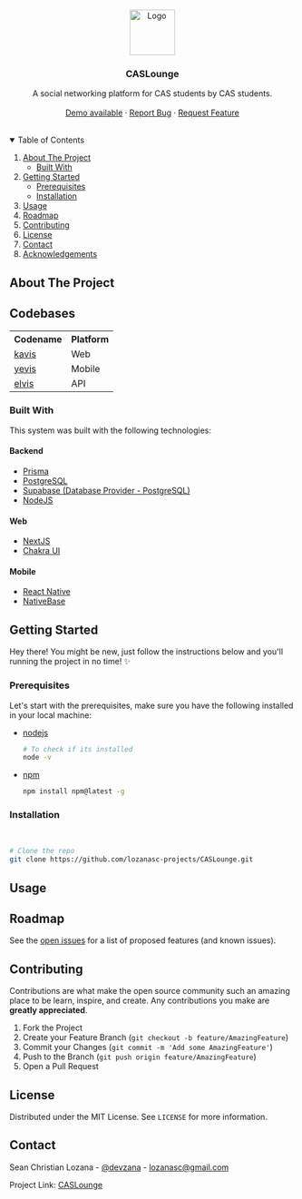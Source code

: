 <!-- PROJECT LOGO -->
<br />
<p align="center">
  <a href="https://github.com/lozanasc-projects/CASLounge">
    <img src="https://avatars.githubusercontent.com/u/109709209?s=400&u=3523f01091e26a7f90fbcd28a6e217491b042670&v=4" alt="Logo" height="80">
  </a>

  <h3 align="center">CASLounge</h3>

  <p align="center">
    A social networking platform for CAS students by CAS students.
    <br />
    <br />
    <a href="https://www.caslounge.ml">Demo available</a>
    ·
    <a href="https://github.com/lozanasc-projects/CASLounge/issues">Report Bug</a>
    ·
    <a href="https://github.com/lozanasc-projects/CASLounge/issues">Request Feature</a>
  </p>
</p>
<br/>

<!-- TABLE OF CONTENTS -->
<details open="open">
  <summary>Table of Contents</summary>
  <ol>
    <li>
      <a href="#about-the-project">About The Project</a>
      <ul>
        <li><a href="#built-with">Built With</a></li>
      </ul>
    </li>
    <li>
      <a href="#getting-started">Getting Started</a>
      <ul>
        <li><a href="#prerequisites">Prerequisites</a></li>
        <li><a href="#installation">Installation</a></li>
      </ul>
    </li>
    <li><a href="#usage">Usage</a></li>
    <li><a href="#roadmap">Roadmap</a></li>
    <li><a href="#contributing">Contributing</a></li>
    <li><a href="#license">License</a></li>
    <li><a href="#contact">Contact</a></li>
    <li><a href="#acknowledgements">Acknowledgements</a></li>
  </ol>
</details>

<!-- ABOUT THE PROJECT -->
## About The Project

<!-- ![Product Name Screen Shot](samples/Sample.png)   -->

## Codebases

<table>
  <tr>
    <th>
      Codename
    </th>
    <th>
      Platform
    </th>
  <tr/>
  <tr>
    <td>
      <a href="https://github.com/lozanasc-projects/CSLounge/tree/main/kavis">kavis</a>
    </td>
    <td>
      Web
    </td>
  </tr>
  <tr>
    <td>
      <a href="https://github.com/lozanasc-projects/CSLounge/tree/main/yevis">yevis</a>
    </td>
    <td>
      Mobile
    </td>
  </tr>
  <tr>
    <td>
      <a href="https://github.com/lozanasc-projects/CSLounge/tree/main/elvis">elvis</a>
    </td>
    <td>
      API
    </td>
  </tr>
</table>

### Built With

This system was built with the following technologies:  

#### Backend

* [Prisma](https://www.prisma.io/)
* [PostgreSQL](https://www.postgresql.org/)
* [Supabase (Database Provider - PostgreSQL)](https://supabase.com/docs/)
* [NodeJS](https://nodejs.dev/)  

#### Web

* [NextJS](https://nextjs.org/)
* [Chakra UI](https://chakra-ui.com/)

#### Mobile

* [React Native](https://reactnative.dev/)
* [NativeBase](https://nativebase.io/)

<!-- GETTING STARTED -->
## Getting Started

Hey there! You might be new, just follow the instructions below and you'll running the project in no time! ✨

### Prerequisites

Let's start with the prerequisites, make sure you have the following installed in your local machine:  

* [nodejs](https://nodejs.org/en/)

  ```sh
  # To check if its installed
  node -v
  ```  

* [npm](https://nodejs.org/en/)

  ```sh
  npm install npm@latest -g
  ```  

### Installation  

<br/>

   ```sh
   # Clone the repo
   git clone https://github.com/lozanasc-projects/CASLounge.git
   ```  

<!-- USAGE EXAMPLES -->
## Usage

<!-- ROADMAP -->
## Roadmap

See the [open issues](https://github.com/lozanasc-projects/CASLounge/issues) for a list of proposed features (and known issues).

<!-- CONTRIBUTING -->
## Contributing

Contributions are what make the open source community such an amazing place to be learn, inspire, and create. Any contributions you make are **greatly appreciated**.

1. Fork the Project
2. Create your Feature Branch (`git checkout -b feature/AmazingFeature`)
3. Commit your Changes (`git commit -m 'Add some AmazingFeature'`)
4. Push to the Branch (`git push origin feature/AmazingFeature`)
5. Open a Pull Request

<!-- LICENSE -->
## License

Distributed under the MIT License. See `LICENSE` for more information.

<!-- CONTACT -->
## Contact

Sean Christian Lozana - [@devzana](https://twitter.com/devzana) - lozanasc@gmail.com

Project Link: [CASLounge](https://github.com/lozanasc-projects/CASLounge)
